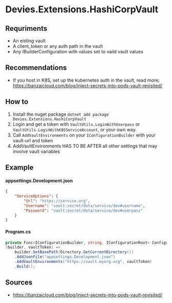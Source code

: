 # Devies.Extensions.HashiCorpVault


## Requriments
- An eisting vault
- A client_token or any auth path in the vault
- Any IBuilderConfiguration with values set to vaild vault values

## Recommendations
- If you host in K8S, set up the kubernetes auth in the vault, read more; https://banzaicloud.com/blog/inject-secrets-into-pods-vault-revisited/

## How to

1. Install the nuget package `dotnet add package Devies.Extensions.HashiCorpVault`
2. Login and get a token with `VaultUtils.LoginWithUserpass` or `VaultUtils.LoginWithK8SServiceAccount`, or your own way.
3. Call `AddVaultEnvironments` on your `IConfigurationBuilder` with your vault-url and token
4. AddVaultEnvironments HAS TO BE AFTER all other settings that may involve vault variables

## Example
#### appsettings.Development.json
```json
{
    "ServiceOptions": {
        "Url": "https://service.org",
        "Username": "vault:secret/data/service/dev#username",
        "Password": "vault:secret/data/service/dev#userpass"
    }
}
```

#### Program.cs

```c#
private Func<IConfigurationBuilder, string, IConfigurationRoot> ConfigurationBuilder = 
(builder, vaultToken) => 
    builder.SetBasePath(Directory.GetCurrentDirectory())
    .AddJsonFile("appsettings.Development.json")
    .AddVaultEnvironments("https://vault.myorg.org", vaultToken)
    .Build();
```

## Sources
- https://banzaicloud.com/blog/inject-secrets-into-pods-vault-revisited/



